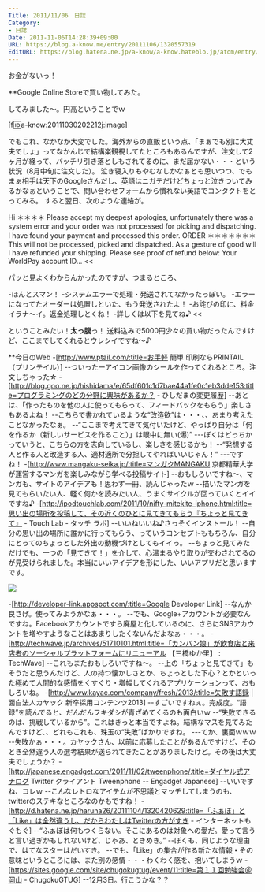 ```yaml
---
Title: 2011/11/06　日誌
Category:
- 日誌
Date: 2011-11-06T14:28:39+09:00
URL: https://blog.a-know.me/entry/20111106/1320557319
EditURL: https://blog.hatena.ne.jp/a-know/a-know.hateblo.jp/atom/entry/12921228815727979403
---
```



お金がないっ！


**Google Online Storeで買い物してみた。

してみました〜。円高ということでｗ

[f:id:a-know:20111030202212j:image]

でもこれ、なかなか大変でした。海外からの直販という点、「まぁでも別に大丈夫でしょ」ってなかんじで結構楽観視してたところもあるんですが、注文して2ヶ月が経って、バッチリ引き落としもされてるのに、まだ届かない・・・という状況（8月中旬に注文した）。
泣き寝入りもやむなしかなぁとも思いつつ、でもまぁ相手は天下のGoogleさんだし、英語はニガテだけどちょっと泣きついてみるかなぁということで、問い合わせフォームから慣れない英語でコンタクトをとってみる。
すると翌日、次のような連絡が。


>>
Hi ＊＊＊＊ Please accept my deepest apologies, unfortunately there was a system error and your order was not processed for picking and dispatching.
I have found your payment and processed this order. ORDER ＊＊＊＊＊＊＊ This will not be processed, picked and dispatched.
As a gesture of good will I have refunded your shipping. Please see proof of refund below: Your WorldPay account ID...
<<


パッと見よくわからんかったのですが、つまるところ、


>>
-ほんとスマン！
-システムエラーで処理・発送されてなかったっぽい。
-エラーになってたオーダーは処置しといた、もう発送されたよ！
-お詫びの印に、料金イラナ〜イ。返金処理しとくね！
-詳しくは以下を見てね♪
<<


ということみたい！<span class="deco" style="font-weight:bold;">太っ腹</span>っ！
送料込みで5000円少々の買い物だったんですけど、ここまでしてくれるとウレシイですね〜♪



**今日のWeb
-[http://www.ptail.com/:title=お手軽 簡単 印刷ならPRINTAIL（プリンテイル）]
--ついったーアイコン画像のシールを作ってくれるところ。注文しちゃった☆
-[http://blog.goo.ne.jp/hishidama/e/65df601c1d7bae44a1fe0c1eb3dde153:title=プログラミングのどの分野に興味があるか？ - ひしだまの変更履歴]
--あとは、「作ったものを他の人に使ってもらって、フィードバックをもらう」楽しさもあるよね！
--こちらで書かれているような“改造欲”は・・・、、あまり考えたことなかったなぁ。
--“ここまで考えてきて気付いたけど、やっぱり自分は「何を作るか（新しいサービスを作ること）」は眼中に無い(爆)”
---ぼくはどっちかっていうと、こちらの方を志向しているし、楽しさを感じるかも！
--“発想する人と作る人と改造する人、適材適所で分担してやればいいじゃん！”
---ですね！
-[http://www.mangaku-seika.jp/:title=マンガクMANGAKU 京都精華大学が運営するマンガを楽しみながら学べる投稿サイト]
--おもしろいですね〜、マンガも、サイトのアイデアも！思わず一冊、読んじゃったｗ
--描いたマンガを見てもらいたい人、軽く何かを読みたい人、うまくサイクルが回っていくとイイですね♪
-[http://ipodtouchlab.com/2011/10/nifty-mitekite-iphone.html:title=思い出の場所を投稿して、その近くのひとに見てきてもらう『ちょっと見てきて』 - Touch Lab - タッチ ラボ]
--いいねいいね♪さっそくインストール！
--自分の思い出の場所に誰かに行ってもらう、っていうコンセプトももちろん、自分にとってのちょっとした外出の動機づけとしてもイイっ。
--ちょっと見てみただけでも、一つの「見てきて！」を介して、心温まるやり取りが交わされてるのが見受けられました。本当にいいアイデアを形にした、いいアプリだと思いますです。


<img src="http://cdn-ak.f.st-hatena.com/images/fotolife/a/a-know/20111106/20111106140826.jpg?1320557394">


-[http://developer-link.appspot.com/:title=Google Developer Link]
--なんか良さげ。使ってみようかなぁ・・・。
--でも、Google+アカウントが必要なんですね。Facebookアカウントですら廃屋と化しているのに、さらにSNSアカウントを増やすようなことはあまりしたくないんだよなぁ・・・。
-[http://techwave.jp/archives/51710101.html:title=「カンバン娘」が飲食店と来店者のソーシャルプラットフォームにリニューアル 【三橋ゆか里】 : TechWave]
--これもまたおもしろいですね〜。
--上の「ちょっと見てきて」もそうだと思うんだけど、人の持つ懐かしさとか、ちょっとした下心？とかといった極めて人間的な感情をくすぐり・増幅してくれるアプリケーションって、おもしろいね。
-[http://www.kayac.com/company/fresh/2013/:title=失敗す語録 | 面白法人カヤック 新卒採用コンテンツ2013]
--すごいですねぇ。完成度。“語録”を読んでると、だんだんフキダシが青ざめてくるのも面白いｗ
--“失敗できるのは、挑戦しているから”。これはきっと本当ですよね。結構なマスを見てみたんですけど、、どれもこれも、珠玉の“失敗”ばかりですね。
---てか、裏面ｗｗｗ
--失敗かぁ・・・。カヤックさん、以前に応募したことがあるんですけど、そのとき全然違う人の選考結果が送られてきたことがありましたけど。その後は大丈夫でしょうか？
-[http://japanese.engadget.com/2011/11/02/tweenphone/:title=ダイヤル式アナログ Twitter クライアント Tweenphone -- Engadget Japanese]
--いいですね、コレｗ
--こんなレトロなアイテムが不思議とマッチしてしまうのも、twitterのステキなところなのかもですね！
-[http://d.hatena.ne.jp/haruna26/20111104/1320420629:title=「ふぁぼ」と「Like」は全然違うし、だからわたしはTwitterの方がすき - インターネットもぐもぐ]
--“ふぁぼは何もつくらない。そこにあるのは対象への愛だ。愛って言うと言い過ぎかもしれないけど、じゃあ、ときめき。”
--ぼくも、同じような理由で、はてなスターはだいすき。
--でも、「Like」の集合が作る新たな情報・その意味というところには、また別の感情・・・わくわく感を、抱いてしまうｗ
-[https://sites.google.com/site/chugokugtug/event/11:title=第１１回勉強会＠岡山 - ChugokuGTUG]
--12月3日。行こうかな？？
